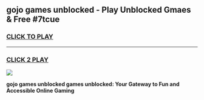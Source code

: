 
## gojo games unblocked - Play Unblocked Gmaes & Free #7tcue
<h3>
<a href="https://news.freeplayer.one?title=gojo_games_unblocked&ref=03M">CLICK TO PLAY</a></h3>
<hr>

<h3>
<a href="https://news.freeplayer.one?title=gojo_games_unblocked&ref=03M">CLICK 2 PLAY</a>
  
</h3>

<a href="https://news.freeplayer.one?title=gojo_games_unblocked&ref=03M"><img src="https://clearcache.store/games.png"></a>


**gojo games unblocked games unblocked: Your Gateway to Fun and Accessible Online Gaming**
